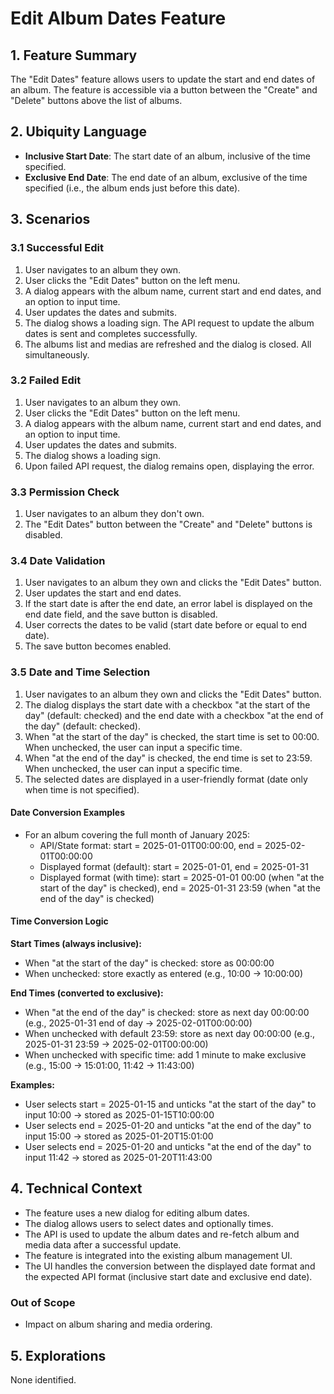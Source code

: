# Edit Album Dates Feature

## 1. Feature Summary
The "Edit Dates" feature allows users to update the start and end dates of an album. The feature is accessible via a button between the "Create" and "Delete" buttons above the list of albums.

## 2. Ubiquity Language
* **Inclusive Start Date**: The start date of an album, inclusive of the time specified.
* **Exclusive End Date**: The end date of an album, exclusive of the time specified (i.e., the album ends just before this date).

## 3. Scenarios

### 3.1 Successful Edit
1. User navigates to an album they own.
2. User clicks the "Edit Dates" button on the left menu.
3. A dialog appears with the album name, current start and end dates, and an option to input time.
4. User updates the dates and submits.
5. The dialog shows a loading sign. The API request to update the album dates is sent and completes successfully.
6. The albums list and medias are refreshed and the dialog is closed. All simultaneously.

### 3.2 Failed Edit
1. User navigates to an album they own.
2. User clicks the "Edit Dates" button on the left menu.
3. A dialog appears with the album name, current start and end dates, and an option to input time.
4. User updates the dates and submits.
5. The dialog shows a loading sign.
6. Upon failed API request, the dialog remains open, displaying the error.

### 3.3 Permission Check
1. User navigates to an album they don't own.
2. The "Edit Dates" button between the "Create" and "Delete" buttons is disabled.

### 3.4 Date Validation
1. User navigates to an album they own and clicks the "Edit Dates" button.
2. User updates the start and end dates.
3. If the start date is after the end date, an error label is displayed on the end date field, and the save button is disabled.
4. User corrects the dates to be valid (start date before or equal to end date).
5. The save button becomes enabled.

### 3.5 Date and Time Selection
1. User navigates to an album they own and clicks the "Edit Dates" button.
2. The dialog displays the start date with a checkbox "at the start of the day" (default: checked) and the end date with a checkbox "at the end of the day" (default: checked).
3. When "at the start of the day" is checked, the start time is set to 00:00. When unchecked, the user can input a specific time.
4. When "at the end of the day" is checked, the end time is set to 23:59. When unchecked, the user can input a specific time.
5. The selected dates are displayed in a user-friendly format (date only when time is not specified).

#### Date Conversion Examples
* For an album covering the full month of January 2025:
  - API/State format: start = 2025-01-01T00:00:00, end = 2025-02-01T00:00:00
  - Displayed format (default): start = 2025-01-01, end = 2025-01-31
  - Displayed format (with time): start = 2025-01-01 00:00 (when "at the start of the day" is checked), end = 2025-01-31 23:59 (when "at the end of the day" is checked)

#### Time Conversion Logic
**Start Times (always inclusive):**
* When "at the start of the day" is checked: store as 00:00:00
* When unchecked: store exactly as entered (e.g., 10:00 → 10:00:00)

**End Times (converted to exclusive):**
* When "at the end of the day" is checked: store as next day 00:00:00 (e.g., 2025-01-31 end of day → 2025-02-01T00:00:00)
* When unchecked with default 23:59: store as next day 00:00:00 (e.g., 2025-01-31 23:59 → 2025-02-01T00:00:00)
* When unchecked with specific time: add 1 minute to make exclusive (e.g., 15:00 → 15:01:00, 11:42 → 11:43:00)

**Examples:**
* User selects start = 2025-01-15 and unticks "at the start of the day" to input 10:00 → stored as 2025-01-15T10:00:00
* User selects end = 2025-01-20 and unticks "at the end of the day" to input 15:00 → stored as 2025-01-20T15:01:00
* User selects end = 2025-01-20 and unticks "at the end of the day" to input 11:42 → stored as 2025-01-20T11:43:00

## 4. Technical Context
* The feature uses a new dialog for editing album dates.
* The dialog allows users to select dates and optionally times.
* The API is used to update the album dates and re-fetch album and media data after a successful update.
* The feature is integrated into the existing album management UI.
* The UI handles the conversion between the displayed date format and the expected API format (inclusive start date and exclusive end date).

### Out of Scope
* Impact on album sharing and media ordering.

## 5. Explorations
None identified.
